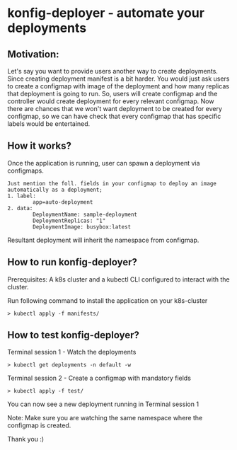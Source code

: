 # konfig-deployer - automate your deployments

## Motivation: 

Let's say you want to provide users another way to create deployments. Since creating deployment manifest is a bit harder. You would just ask users to create a configmap with image of the deployment and how many replicas that deployment is going to run. So, users will create configmap and the controller would create deployment for every relevant configmap. Now there are chances that we won't want deployment to be created for every configmap, so we can have check that every configmap that has specific labels would be entertained.

## How it works?

Once the application is running, user can spawn a deployment via configmaps. 

``` {.sourceCode .bash}
Just mention the foll. fields in your configmap to deploy an image automatically as a deployment;
1. label: 
        app=auto-deployment
2. data: 
        DeploymentName: sample-deployment
        DeploymentReplicas: "1"
        DeploymentImage: busybox:latest
```

Resultant deployment will inherit the namespace from configmap.

## How to run konfig-deployer?

Prerequisites: A k8s cluster and a kubectl CLI configured to interact with the cluster.

Run following command to install the application on your k8s-cluster

``` {.sourceCode .bash}
> kubectl apply -f manifests/
```

## How to test konfig-deployer?

Terminal session 1 - Watch the deployments

``` {.sourceCode .bash}
> kubectl get deployments -n default -w
```

Terminal session 2 - Create a configmap with mandatory fields

``` {.sourceCode .bash}
> kubectl apply -f test/
```
You can now see a new deployment running in Terminal session 1

Note: Make sure you are watching the same namespace where the configmap is created.

Thank you :)
